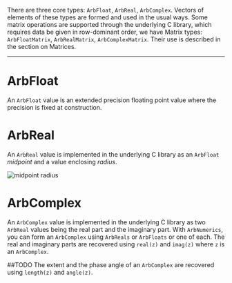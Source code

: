 There are three core types: `ArbFloat`, `ArbReal`, `ArbComplex`.  Vectors of elements of these types are formed and used in the usual ways. Some matrix operations are supported through the underlying C library, which requires data be given in row-dominant order, we have Matrix types: `ArbFloatMatrix`, `ArbRealMatrix`, `ArbComplexMatrix`.  Their use is described in the section on Matrices.

----

# ArbFloat

An `ArbFloat` value is an extended precision floating point value where the precision is fixed at construction.

# ArbReal

An `ArbReal` value is implemented in the underlying C library as an `ArbFloat` _midpoint_ and a value enclosing _radius_.


![midpoint radius](https://jeffreysarnoff.github.io/ArbNumerics.jl/latest/assets/midpointradius.jpg)



# ArbComplex

An `ArbComplex` value is implemented in the underlying C library as two `ArbReal` values being the real part and the imaginary part.
With `ArbNumerics`, you can form an `ArbComplex` using `ArbReals` or `ArbFloats` or one of each.  The real and imaginary parts are recovered using `real(z)` and `imag(z)` where `z` is an `ArbComplex`.

##TODO
The extent and the phase angle of an `ArbComplex` are recovered using `length(z)` and `angle(z)`.
